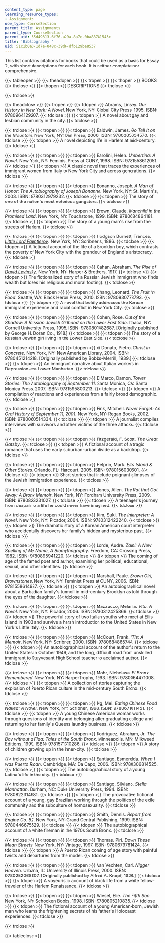 ```yaml
---
content_type: page
learning_resource_types:
- Assignments
ocw_type: CourseSection
parent_title: Assignments
parent_type: CourseSection
parent_uid: 55d49313-6f76-a29a-8a7e-0ba88781543c
title: 'Bibliography '
uid: 51c1b0a3-1d7e-048c-39d6-dfb129be8537
---
```


This list contains citations for books that could be used as a basis for Essay 2, with short descriptions for each book. It is neither complete nor comprehensive.

{{< tableopen >}}
{{< theadopen >}}
{{< tropen >}}
{{< thopen >}}
BOOKS
{{< thclose >}}
{{< thopen >}}
DESCRIPTIONS
{{< thclose >}}

{{< trclose >}}

{{< theadclose >}}
{{< tropen >}}
{{< tdopen >}}
Abrams, Linsey. _Our History in New York: A Novel_. New York, NY: Global City Press, 1995. ISBN: 9780964129207.
{{< tdclose >}}
{{< tdopen >}}
A novel about gay and lesbian community in the city.
{{< tdclose >}}

{{< trclose >}}
{{< tropen >}}
{{< tdopen >}}
Baldwin, James. _Go Tell It on the Mountain_. New York, NY: Dial Press, 2000. ISBN: 9780385334570.
{{< tdclose >}}
{{< tdopen >}}
A novel depicting life in Harlem at mid-century.
{{< tdclose >}}

{{< trclose >}}
{{< tropen >}}
{{< tdopen >}}
Barolini, Helen. _Umbertina: A Novel_. New York, NY: Feminist Press at CUNY, 1998. ISBN: 9781558612051.
{{< tdclose >}}
{{< tdopen >}}
A classic novel that traces the experiences of immigrant women from Italy to New York City and across generations.
{{< tdclose >}}

{{< trclose >}}
{{< tropen >}}
{{< tdopen >}}
Bonanno, Joseph. _A Man of Honor: The Autobiography of Joseph Bonanno_. New York, NY: St. Martin's, 2003. ISBN: 9780312979232.
{{< tdclose >}}
{{< tdopen >}}
The story of one of the nation's most notorious gangsters.
{{< tdclose >}}

{{< trclose >}}
{{< tropen >}}
{{< tdopen >}}
Brown, Claude. _Manchild in the Promised Land_. New York, NY: Touchstone, 1999. ISBN: 9780684864181.
{{< tdclose >}}
{{< tdopen >}}
The story of a young man's rise from the streets of Harlem.
{{< tdclose >}}

{{< trclose >}}
{{< tropen >}}
{{< tdopen >}}
Hodgson Burnett, Frances. _[Little Lord Fauntleroy](http://www.gutenberg.org/ebooks/479)_. New York, NY: Scribner's, 1886.
{{< tdclose >}}
{{< tdopen >}}
A fictional account of the life of a Brooklyn boy, which contrasts the poverty of New York City with the grandeur of England's aristocracy.
{{< tdclose >}}

{{< trclose >}}
{{< tropen >}}
{{< tdopen >}}
Cahan, Abraham. _[The Rise of David Levinsky](http://www.gutenberg.org/ebooks/2803)_. New York, NY: Harper & Brothers, 1917.
{{< tdclose >}}
{{< tdopen >}}
The fictionalized story of a Russian Jewish immigrant who finds wealth but loses his religious and moral footing).
{{< tdclose >}}

{{< trclose >}}
{{< tropen >}}
{{< tdopen >}}
Chang, Leonard. _The Fruit ‘n Food_. Seattle, WA: Black Heron Press, 2010. ISBN: 9780930773793.
{{< tdclose >}}
{{< tdopen >}}
A novel that boldly addresses the Korean immigrant experience and racial conflict in New York City.
{{< tdclose >}}

{{< trclose >}}
{{< tropen >}}
{{< tdopen >}}
Cohen, Rose. _Out of the Shadow: A Russian Jewish Girlhood on the Lower East Side_. Ithaca, NY: Cornell University Press, 1995. ISBN: 9780801482687. \[Originally published by George H. Doran Co., 1918.\]
{{< tdclose >}}
{{< tdopen >}}
The story of a Russian Jewish girl living in the Lower East Side.
{{< tdclose >}}

{{< trclose >}}
{{< tropen >}}
{{< tdopen >}}
di Donato, Pietro. _Christ in Concrete_. New York, NY: New American Library, 2004. ISBN: 9780451214218. \[Originally published by Bobbs-Merrill, 1939.\]
{{< tdclose >}}
{{< tdopen >}}
An immigrant narrative about Italian workers in Depression-era Lower Manhattan.
{{< tdclose >}}

{{< trclose >}}
{{< tropen >}}
{{< tdopen >}}
DiMarco, Damon. _Tower Stories: The Autobiography of September 11_. Santa Monica, CA: Santa Monica Press, 2007. ISBN: 9781595800213.
{{< tdclose >}}
{{< tdopen >}}
A compilation of reactions and experiences from a fairly broad demographic.
{{< tdclose >}}

{{< trclose >}}
{{< tropen >}}
{{< tdopen >}}
Fink, Mitchell. _Never Forget: An Oral History of September 11, 2001_. New York, NY: Regan Books, 2002. ISBN: 9780060514334.
{{< tdclose >}}
{{< tdopen >}}
A journalist compiles interviews with survivors and other victims of the three attacks.
{{< tdclose >}}

{{< trclose >}}
{{< tropen >}}
{{< tdopen >}}
Fitzgerald, F. Scott. _The Great Gatsby_.
{{< tdclose >}}
{{< tdopen >}}
A fictional account of a tragic romance that uses the early suburban-urban divide as a backdrop.
{{< tdclose >}}

{{< trclose >}}
{{< tropen >}}
{{< tdopen >}}
Helprin, Mark. _Ellis Island & Other Stories_. Orlando, FL: Harcourt, 2005. ISBN: 9780156030601.
{{< tdclose >}}
{{< tdopen >}}
Short stories that include poignant glimpses of the Jewish immigration experience.
{{< tdclose >}}

{{< trclose >}}
{{< tropen >}}
{{< tdopen >}}
Jones, Allen. _The Rat that Got Away: A Bronx Memoir_. New York, NY: Fordham University Press, 2009. ISBN: 9780823231027.
{{< tdclose >}}
{{< tdopen >}}
A teenager's journey from despair to a life he could never have imagined.
{{< tdclose >}}

{{< trclose >}}
{{< tropen >}}
{{< tdopen >}}
Kim, Suki. _The Interpreter: A Novel_. New York, NY: Picador, 2004. ISBN: 9780312422240.
{{< tdclose >}}
{{< tdopen >}}
The dramatic story of a Korean American court interpreter who accidentally discovers her family's hidden and mysterious past.
{{< tdclose >}}

{{< trclose >}}
{{< tropen >}}
{{< tdopen >}}
Lorde, Audre. _Zami:_ _A New Spelling of My Name, A Biomythography_. Freedom, CA: Crossing Press, 1982. ISBN: 9780895941220.
{{< tdclose >}}
{{< tdopen >}}
The coming of age of the famed poet and author, examining her political, educational, sexual, and other identities.
{{< tdclose >}}

{{< trclose >}}
{{< tropen >}}
{{< tdopen >}}
Marshall, Paule. _Brown Girl, Brownstones_. New York, NY: Feminist Press at CUNY, 2006. ISBN: 9781558614987.
{{< tdclose >}}
{{< tdopen >}}
An autobiographical novel about a Barbadian family's turmoil in mid-century Brooklyn as told through the eyes of the daughter.
{{< tdclose >}}

{{< trclose >}}
{{< tropen >}}
{{< tdopen >}}
Mazzucco, Melania. _Vita: A Novel_. New York, NY: Picador, 2006. ISBN: 9780312425869.
{{< tdclose >}}
{{< tdopen >}}
The powerful story of two Italian youths who meet at Ellis Island in 1903 and survive a harsh introduction to the United States in New York's Little Italy.
{{< tdclose >}}

{{< trclose >}}
{{< tropen >}}
{{< tdopen >}}
McCourt, Frank. _'Tis: A Memoir_. New York, NY: Scribner, 2000. ISBN: 9780684865744.
{{< tdclose >}}
{{< tdopen >}}
An autobiographical account of the author's return to the United States in October 1949, and the long, difficult road from unskilled immigrant to Stuyvesant High School teacher to acclaimed author.
{{< tdclose >}}

{{< trclose >}}
{{< tropen >}}
{{< tdopen >}}
Mohr, Nicholasa. _El Bronx Remembered_. New York, NY: HarperTrophy, 1993. ISBN: 9780064471008.
{{< tdclose >}}
{{< tdopen >}}
A collection of stories capturing the explosion of Puerto Rican culture in the mid-century South Bronx.
{{< tdclose >}}

{{< trclose >}}
{{< tropen >}}
{{< tdopen >}}
Ng, Mei. _Eating Chinese Food Naked: A Novel_. New York, NY: Scribner, 1998. ISBN: 9780671011451.
{{< tdclose >}}
{{< tdopen >}}
A young Chinese American woman works through questions of identity and belonging after graduating college and returning to her family's Queens laundry business.
{{< tdclose >}}

{{< trclose >}}
{{< tropen >}}
{{< tdopen >}}
Rodriguez, Abraham, Jr. _The Boy without a Flag: Tales of the South Bronx_. Minneapolis, MN: Milkweed Editions, 1999. ISBN: 9781571310286.
{{< tdclose >}}
{{< tdopen >}}
A story of children growing up in the inner-city.
{{< tdclose >}}

{{< trclose >}}
{{< tropen >}}
{{< tdopen >}}
Santiago, Esmerelda. _When I was Puerto Rican_. Cambridge, MA: Da Capo, 2006. ISBN: 9780306814525.
{{< tdclose >}}
{{< tdopen >}}
The autobiographical story of a young Latina's life in the city.
{{< tdclose >}}

{{< trclose >}}
{{< tropen >}}
{{< tdopen >}}
Santiago, Silviano. _Stella Manhattan_. Durham, NC: Duke University Press, 1994. ISBN: 9780822314981.
{{< tdclose >}}
{{< tdopen >}}
The provocative fictional account of a young, gay Brazilian working through the politics of the exile community and the subculture of homosexuality.
{{< tdclose >}}

{{< trclose >}}
{{< tropen >}}
{{< tdopen >}}
Smith, Dennis. _Report from Engine Co. 82_. New York, NY: Grand Central Publishing, 1999. ISBN: 9780446675529.
{{< tdclose >}}
{{< tdopen >}}
The autobiographical account of a white fireman in the 1970s South Bronx.
{{< tdclose >}}

{{< trclose >}}
{{< tropen >}}
{{< tdopen >}}
Thomas, Piri. _Down These Mean Streets_. New York, NY: Vintage, 1997. ISBN: 9780679781424.
{{< tdclose >}}
{{< tdopen >}}
A Puerto Rican coming of age story with painful twists and departures from the model.
{{< tdclose >}}

{{< trclose >}}
{{< tropen >}}
{{< tdopen >}}
Van Vechten, Carl. _Nigger Heaven_. Urbana, IL: University of Illinois Press, 2000. ISBN: 9780252068607. \[Originally published by Alfred A. Knopf, 1926.\]
{{< tdclose >}}
{{< tdopen >}}
A voyeuristic account of black life from a white fellow-traveler of the Harlem Renaissance.
{{< tdclose >}}

{{< trclose >}}
{{< tropen >}}
{{< tdopen >}}
Wiesel, Elie. _The Fifth Son._ New York, NY: Schocken Books, 1998. ISBN: 9780805210835.
{{< tdclose >}}
{{< tdopen >}}
The fictional account of a young American-born, Jewish man who learns the frightening secrets of his father's Holocaust experiences.
{{< tdclose >}}

{{< trclose >}}

{{< tableclose >}}